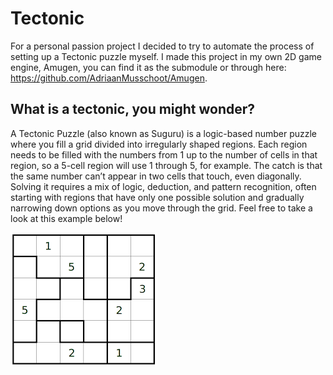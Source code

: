 # Tectonic

For a personal passion project I decided to try to automate the process of setting up a Tectonic puzzle myself. I made this project in my own 2D game engine, Amugen, you can find it as the submodule or through here: https://github.com/AdriaanMusschoot/Amugen.

## What is a tectonic, you might wonder?

A Tectonic Puzzle (also known as Suguru) is a logic-based number puzzle where you fill a grid divided into irregularly shaped regions. Each region needs to be filled with the numbers from 1 up to the number of cells in that region, so a 5-cell region will use 1 through 5, for example. The catch is that the same number can’t appear in two cells that touch, even diagonally. Solving it requires a mix of logic, deduction, and pattern recognition, often starting with regions that have only one possible solution and gradually narrowing down options as you move through the grid. Feel free to take a look at this example below!

![Alt text](Readme/Example.png)
